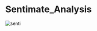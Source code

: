 # Sentimate_Analysis

![senti](https://github.com/NamiraMujawar/Sentimate_Analysis/assets/120715329/3edd8645-8c22-4e5c-a4ef-703d2a2f82b9)









